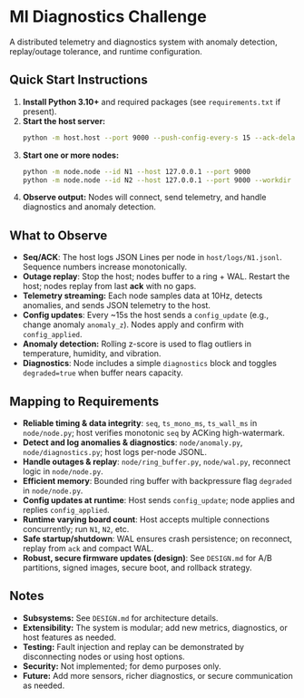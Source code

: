 
# MI Diagnostics Challenge

A distributed telemetry and diagnostics system with anomaly detection, replay/outage tolerance, and runtime configuration.

## Quick Start Instructions

1. **Install Python 3.10+** and required packages (see `requirements.txt` if present).
2. **Start the host server:**
	```sh
	python -m host.host --port 9000 --push-config-every-s 15 --ack-delay-ms 50 --faults --drop-prob 0.01
	```
3. **Start one or more nodes:**
	```sh
	python -m node.node --id N1 --host 127.0.0.1 --port 9000
	python -m node.node --id N2 --host 127.0.0.1 --port 9000 --workdir ./node2_data
	```
4. **Observe output:** Nodes will connect, send telemetry, and handle diagnostics and anomaly detection.

## What to Observe

- **Seq/ACK**: The host logs JSON Lines per node in `host/logs/N1.jsonl`. Sequence numbers increase monotonically.
- **Outage replay**: Stop the host; nodes buffer to a ring + WAL. Restart the host; nodes replay from last **ack** with no gaps.
- **Telemetry streaming:** Each node samples data at 10Hz, detects anomalies, and sends JSON telemetry to the host.
- **Config updates**: Every ~15s the host sends a `config_update` (e.g., change anomaly `anomaly_z`). Nodes apply and confirm with `config_applied`.
- **Anomaly detection:** Rolling z-score is used to flag outliers in temperature, humidity, and vibration.
- **Diagnostics**: Node includes a simple `diagnostics` block and toggles `degraded=true` when buffer nears capacity.

## Mapping to Requirements

- **Reliable timing & data integrity**: `seq`, `ts_mono_ms`, `ts_wall_ms` in `node/node.py`; host verifies monotonic `seq` by ACKing high-watermark.
- **Detect and log anomalies & diagnostics**: `node/anomaly.py`, `node/diagnostics.py`; host logs per-node JSONL.
- **Handle outages & replay**: `node/ring_buffer.py`, `node/wal.py`, reconnect logic in `node/node.py`.
- **Efficient memory**: Bounded ring buffer with backpressure flag `degraded` in `node/node.py`.
- **Config updates at runtime**: Host sends `config_update`; node applies and replies `config_applied`.
- **Runtime varying board count**: Host accepts multiple connections concurrently; run `N1`, `N2`, etc.
- **Safe startup/shutdown**: WAL ensures crash persistence; on reconnect, replay from `ack` and compact WAL.
- **Robust, secure firmware updates (design)**: See `DESIGN.md` for A/B partitions, signed images, secure boot, and rollback strategy.

## Notes

- **Subsystems:** See `DESIGN.md` for architecture details.
- **Extensibility:** The system is modular; add new metrics, diagnostics, or host features as needed.
- **Testing:** Fault injection and replay can be demonstrated by disconnecting nodes or using host options.
- **Security:** Not implemented; for demo purposes only.
- **Future:** Add more sensors, richer diagnostics, or secure communication as needed.